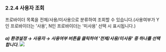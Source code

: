 ### 2.2.4 사용자 조회

프로바이더 목록을 전체/사용/미사용으로 분류하여 조회할 수 있습니다.\(사용여부가 Y인 프로바이더는 '사용', N인 프로바이더는 '미사용' 선택 시 표시됩니다.\)

##### a\)    환경설정 → 사용자 →  사용여부 버튼을 클릭하여 '전체/사용/미사용' 중 하나를 선택합니다.  ![](/assets/사용자조회.png)



